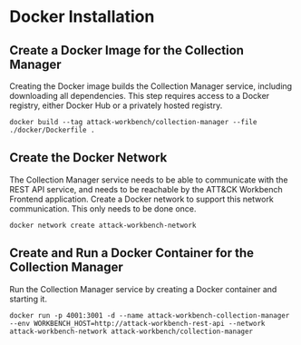 # Docker Installation

## Create a Docker Image for the Collection Manager
Creating the Docker image builds the Collection Manager service, including downloading all dependencies.
This step requires access to a Docker registry, either Docker Hub or a privately hosted registry.
```shell
docker build --tag attack-workbench/collection-manager --file ./docker/Dockerfile .
```

## Create the Docker Network
The Collection Manager service needs to be able to communicate with the REST API service, and needs to be reachable by the ATT&CK Workbench Frontend application.
Create a Docker network to support this network communication. This only needs to be done once.
```shell
docker network create attack-workbench-network
```

## Create and Run a Docker Container for the Collection Manager
Run the Collection Manager service by creating a Docker container and starting it.
```shell
docker run -p 4001:3001 -d --name attack-workbench-collection-manager --env WORKBENCH_HOST=http://attack-workbench-rest-api --network attack-workbench-network attack-workbench/collection-manager
```

